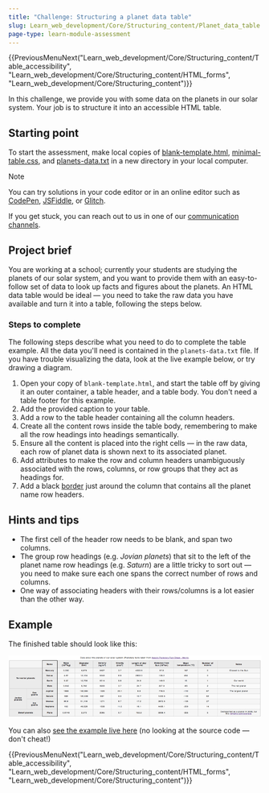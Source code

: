 ```yaml
---
title: "Challenge: Structuring a planet data table"
slug: Learn_web_development/Core/Structuring_content/Planet_data_table
page-type: learn-module-assessment
---
```


<!-- {{LearnSidebar}} -->

{{PreviousMenuNext("Learn_web_development/Core/Structuring_content/Table_accessibility", "Learn_web_development/Core/Structuring_content/HTML_forms", "Learn_web_development/Core/Structuring_content")}}

In this challenge, we provide you with some data on the planets in our solar system. Your job is to structure it into an accessible HTML table.

## Starting point

To start the assessment, make local copies of [blank-template.html](https://github.com/mdn/learning-area/blob/main/html/tables/assessment-start/blank-template.html), [minimal-table.css](https://github.com/mdn/learning-area/blob/main/html/tables/assessment-start/minimal-table.css), and [planets-data.txt](https://github.com/mdn/learning-area/blob/main/html/tables/assessment-start/planets-data.txt) in a new directory in your local computer.

> [!NOTE]
> You can try solutions in your code editor or in an online editor such as [CodePen](https://codepen.io/), [JSFiddle](https://jsfiddle.net/), or [Glitch](https://glitch.com/).
>
> If you get stuck, you can reach out to us in one of our [communication channels](/en-US/docs/MDN/Community/Communication_channels).

## Project brief

You are working at a school; currently your students are studying the planets of our solar system, and you want to provide them with an easy-to-follow set of data to look up facts and figures about the planets. An HTML data table would be ideal — you need to take the raw data you have available and turn it into a table, following the steps below.

### Steps to complete

The following steps describe what you need to do to complete the table example. All the data you'll need is contained in the `planets-data.txt` file. If you have trouble visualizing the data, look at the live example below, or try drawing a diagram.

1. Open your copy of `blank-template.html`, and start the table off by giving it an outer container, a table header, and a table body. You don't need a table footer for this example.
2. Add the provided caption to your table.
3. Add a row to the table header containing all the column headers.
4. Create all the content rows inside the table body, remembering to make all the row headings into headings semantically.
5. Ensure all the content is placed into the right cells — in the raw data, each row of planet data is shown next to its associated planet.
6. Add attributes to make the row and column headers unambiguously associated with the rows, columns, or row groups that they act as headings for.
7. Add a black [border](/en-US/docs/Web/CSS/border) just around the column that contains all the planet name row headers.

## Hints and tips

- The first cell of the header row needs to be blank, and span two columns.
- The group row headings (e.g. _Jovian planets_) that sit to the left of the planet name row headings (e.g. _Saturn_) are a little tricky to sort out — you need to make sure each one spans the correct number of rows and columns.
- One way of associating headers with their rows/columns is a lot easier than the other way.

## Example

The finished table should look like this:

![Complex table has a caption above it. The top row cells are column headers. There are three columns of headers. The first two columns have merged cells, with the third column being individual headers for each row. All the text is centered. The headers and every other row have a slight background color.](assessment-table.png)

You can also [see the example live here](https://mdn.github.io/learning-area/html/tables/assessment-finished/planets-data.html) (no looking at the source code — don't cheat!)

{{PreviousMenuNext("Learn_web_development/Core/Structuring_content/Table_accessibility", "Learn_web_development/Core/Structuring_content/HTML_forms", "Learn_web_development/Core/Structuring_content")}}
